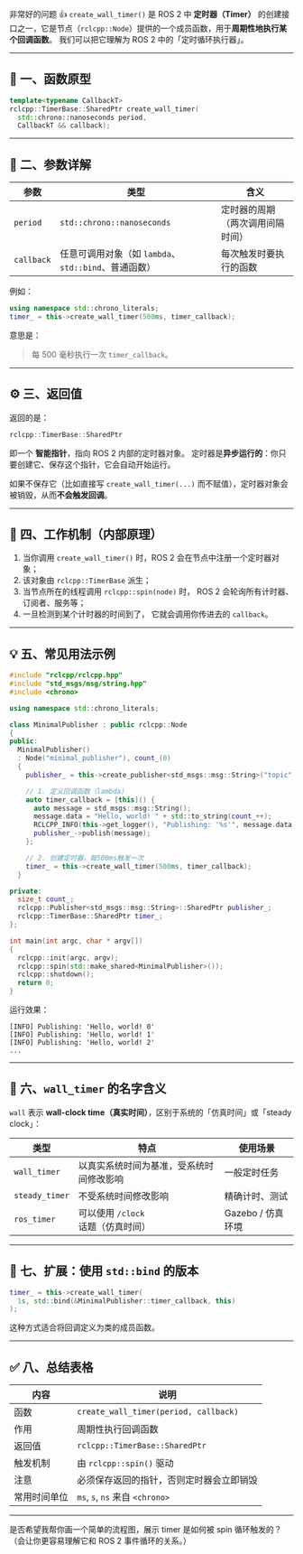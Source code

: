 非常好的问题 👍
`create_wall_timer()` 是 ROS 2 中 **定时器（Timer）** 的创建接口之一，它是节点（`rclcpp::Node`）提供的一个成员函数，用于**周期性地执行某个回调函数**。
我们可以把它理解为 ROS 2 中的「定时循环执行器」。

---

## 🧩 一、函数原型

```cpp
template<typename CallbackT>
rclcpp::TimerBase::SharedPtr create_wall_timer(
  std::chrono::nanoseconds period,
  CallbackT && callback);
```

---

## 📘 二、参数详解

| 参数         | 类型                                   | 含义               |
| ---------- | ------------------------------------ | ---------------- |
| `period`   | `std::chrono::nanoseconds`           | 定时器的周期（两次调用间隔时间） |
| `callback` | 任意可调用对象（如 `lambda`、`std::bind`、普通函数） | 每次触发时要执行的函数      |

例如：

```cpp
using namespace std::chrono_literals;
timer_ = this->create_wall_timer(500ms, timer_callback);
```

意思是：

> 每 500 毫秒执行一次 `timer_callback`。

---

## ⚙️ 三、返回值

返回的是：

```cpp
rclcpp::TimerBase::SharedPtr
```

即一个 **智能指针**，指向 ROS 2 内部的定时器对象。
定时器是**异步运行的**：你只要创建它、保存这个指针，它会自动开始运行。

如果不保存它（比如直接写 `create_wall_timer(...)` 而不赋值），定时器对象会被销毁，从而**不会触发回调**。

---

## 🔄 四、工作机制（内部原理）

1. 当你调用 `create_wall_timer()` 时，ROS 2 会在节点中注册一个定时器对象；
2. 该对象由 `rclcpp::TimerBase` 派生；
3. 当节点所在的线程调用 `rclcpp::spin(node)` 时，
   ROS 2 会轮询所有计时器、订阅者、服务等；
4. 一旦检测到某个计时器的时间到了，
   它就会调用你传进去的 `callback`。

---

## 💡 五、常见用法示例

```cpp
#include "rclcpp/rclcpp.hpp"
#include "std_msgs/msg/string.hpp"
#include <chrono>

using namespace std::chrono_literals;

class MinimalPublisher : public rclcpp::Node
{
public:
  MinimalPublisher()
  : Node("minimal_publisher"), count_(0)
  {
    publisher_ = this->create_publisher<std_msgs::msg::String>("topic", 10);

    // 1. 定义回调函数（lambda）
    auto timer_callback = [this]() {
      auto message = std_msgs::msg::String();
      message.data = "Hello, world! " + std::to_string(count_++);
      RCLCPP_INFO(this->get_logger(), "Publishing: '%s'", message.data.c_str());
      publisher_->publish(message);
    };

    // 2. 创建定时器，每500ms触发一次
    timer_ = this->create_wall_timer(500ms, timer_callback);
  }

private:
  size_t count_;
  rclcpp::Publisher<std_msgs::msg::String>::SharedPtr publisher_;
  rclcpp::TimerBase::SharedPtr timer_;
};

int main(int argc, char * argv[])
{
  rclcpp::init(argc, argv);
  rclcpp::spin(std::make_shared<MinimalPublisher>());
  rclcpp::shutdown();
  return 0;
}
```

运行效果：

```
[INFO] Publishing: 'Hello, world! 0'
[INFO] Publishing: 'Hello, world! 1'
[INFO] Publishing: 'Hello, world! 2'
...
```

---

## 🧠 六、`wall_timer` 的名字含义

`wall` 表示 **wall-clock time（真实时间）**，区别于系统的「仿真时间」或「steady clock」：

| 类型             | 特点                     | 使用场景          |
| -------------- | ---------------------- | ------------- |
| `wall_timer`   | 以真实系统时间为基准，受系统时间修改影响   | 一般定时任务        |
| `steady_timer` | 不受系统时间修改影响             | 精确计时、测试       |
| `ros_timer`    | 可以使用 `/clock` 话题（仿真时间） | Gazebo / 仿真环境 |

---

## 🧩 七、扩展：使用 `std::bind` 的版本

```cpp
timer_ = this->create_wall_timer(
  1s, std::bind(&MinimalPublisher::timer_callback, this)
);
```

这种方式适合将回调定义为类的成员函数。

---

## ✅ 八、总结表格

| 内容     | 说明                                    |
| ------ | ------------------------------------- |
| 函数     | `create_wall_timer(period, callback)` |
| 作用     | 周期性执行回调函数                             |
| 返回值    | `rclcpp::TimerBase::SharedPtr`        |
| 触发机制   | 由 `rclcpp::spin()` 驱动                 |
| 注意     | 必须保存返回的指针，否则定时器会立即销毁                  |
| 常用时间单位 | `ms`, `s`, `ns` 来自 `<chrono>`         |

---

是否希望我帮你画一个简单的流程图，展示 timer 是如何被 spin 循环触发的？
（会让你更容易理解它和 ROS 2 事件循环的关系。）
